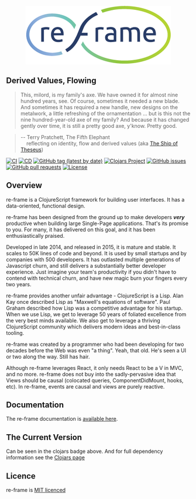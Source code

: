 

<p align="center"><a href="https://day8.github.io/re-frame" target="_blank" rel="noopener noreferrer"><img src="docs/images/logo/re-frame-colour.png?raw=true" alt="re-frame logo"></a></p>

## Derived Values, Flowing

> This, milord, is my family's axe. We have owned it for almost nine hundred years, see. Of course,
sometimes it needed a new blade. And sometimes it has required a new handle, new designs on the
metalwork, a little refreshing of the ornamentation ... but is this not the nine hundred-year-old
axe of my family? And because it has changed gently over time, it is still a pretty good axe,
y'know. Pretty good.

> -- Terry Pratchett, The Fifth Elephant <br>
> &nbsp;&nbsp;&nbsp; reflecting on identity, flow and derived values  (aka [The Ship of Theseus](https://en.wikipedia.org/wiki/Ship_of_Theseus))


[![CI](https://github.com/day8/re-frame/workflows/ci/badge.svg)](https://github.com/day8/re-frame/actions?workflow=ci)
[![CD](https://github.com/day8/re-frame/workflows/cd/badge.svg)](https://github.com/day8/re-frame/actions?workflow=cd)
[![GitHub tag (latest by date)](https://img.shields.io/github/v/tag/day8/re-frame?style=flat)](https://github.com/day8/re-frame/tags)
[![Clojars Project](https://img.shields.io/clojars/v/re-frame.svg)](https://clojars.org/re-frame)
[![GitHub issues](https://img.shields.io/github/issues-raw/day8/re-frame?style=flat)](https://github.com/day8/re-frame/issues)
[![GitHub pull requests](https://img.shields.io/github/issues-pr/day8/re-frame)](https://github.com/day8/re-frame/pulls)
[![License](https://img.shields.io/github/license/day8/re-frame.svg)](license.txt)

## Overview

re-frame is a ClojureScript framework for building user interfaces.
It has a data-oriented, functional design.

re-frame has been designed from the ground up to make developers ***very***
productive when building large Single-Page applications. That's its promise to you.
For many, it has delivered on this 
goal, and it has been enthusiastically praised.

Developed in late 2014, and released in 2015, it is mature and stable. It scales to 50K lines of code and beyond. It is used by small startups and by companies with 500 developers. It has outlasted multiple generations of Javascript churn, and still delivers a substantially better developer experience. Just imagine your team's productivity if you didn't have to contend with technical churn, and have new magic burn your fingers every two years.

re-frame provides another unfair advantage - ClojureScript is a Lisp. Alan Kay
once described Lisp as "Maxwell's equations of software". Paul Graham 
described how Lisp was a competitive advantage for his startup.  When we use Lisp, we 
get to leverage 50 years of foliated excellence from the very best minds available.
We also get to leverage a thriving ClojureScript community which delivers modern ideas and best-in-class tooling.

re-frame was created by a programmer who had been developing for two decades
before the Web was even "a thing". Yeah, that old. He's seen a UI or two along the way. Still has hair.

Although re-frame leverages React, it only needs 
React to be a V in MVC, and no more. re-frame does not buy into the sadly-pervasive idea that Views should be causal (colocated queries, ComponentDidMount, hooks, etc).
In re-frame, events are causal and views are purely reactive. 

## Documentation 

The re-frame documentation is [available here](http://day8.github.io/re-frame/).


## The Current Version 

Can be seen in the clojars badge above. And for full dependency information see the [Clojars page](https://clojars.org/re-frame/)

## Licence

re-frame is [MIT licenced](license.txt)

